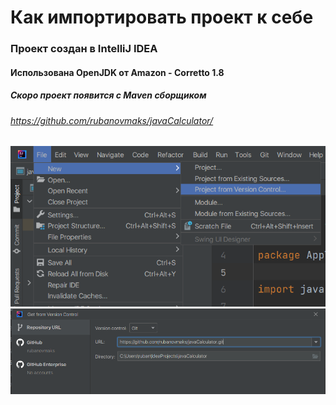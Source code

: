 # Как импортировать проект к себе
### Проект создан в IntelliJ IDEA
#### Использована OpenJDK от Amazon - Corretto 1.8
##### Скоро проект появится с Maven сборщиком
###### https://github.com/rubanovmaks/javaCalculator/
![Шаг 1](https://github.com/rubanovmaks/javaCalculator/blob/master/images/screen1.png)
![Шаг 2](https://github.com/rubanovmaks/javaCalculator/blob/master/images/screen2.png)
